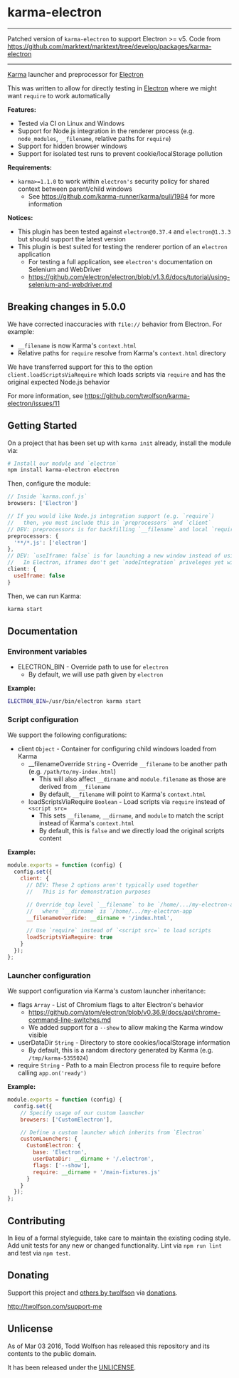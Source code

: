 # karma-electron

---

Patched version of `karma-electron` to support Electron >= v5.
Code from https://github.com/marktext/marktext/tree/develop/packages/karma-electron

---

[Karma][] launcher and preprocessor for [Electron][]

This was written to allow for directly testing in [Electron][] where we might want `require` to work automatically

[Karma]: https://github.com/karma-runner/karma
[Electron]: https://github.com/atom/electron

**Features:**

- Tested via CI on Linux and Windows
- Support for Node.js integration in the renderer process (e.g. `node_modules`, `__filename`, relative paths for `require`)
- Support for hidden browser windows
- Support for isolated test runs to prevent cookie/localStorage pollution

**Requirements:**

- `karma>=1.1.0` to work within `electron's` security policy for shared context between parent/child windows
    - See https://github.com/karma-runner/karma/pull/1984 for more information

**Notices:**

- This plugin has been tested against `electron@0.37.4` and `electron@1.3.3` but should support the latest version
- This plugin is best suited for testing the renderer portion of an `electron` application
    - For testing a full application, see `electron's` documentation on Selenium and WebDriver
    - https://github.com/electron/electron/blob/v1.3.6/docs/tutorial/using-selenium-and-webdriver.md

## Breaking changes in 5.0.0
We have corrected inaccuracies with `file://` behavior from Electron. For example:

- `__filename` is now Karma's `context.html`
- Relative paths for `require` resolve from Karma's `context.html` directory

We have transferred support for this to the option `client.loadScriptsViaRequire` which loads scripts via `require` and has the original expected Node.js behavior

For more information, see https://github.com/twolfson/karma-electron/issues/11

## Getting Started
On a project that has been set up with `karma init` already, install the module via:

```bash
# Install our module and `electron`
npm install karma-electron electron
```

Then, configure the module:

```js
// Inside `karma.conf.js`
browsers: ['Electron']

// If you would like Node.js integration support (e.g. `require`)
//   then, you must include this in `preprocessors` and `client`
// DEV: preprocessors is for backfilling `__filename` and local `require` paths
preprocessors: {
  '**/*.js': ['electron']
},
// DEV: `useIframe: false` is for launching a new window instead of using an iframe
//   In Electron, iframes don't get `nodeIntegration` priveleges yet windows do
client: {
  useIframe: false
}
```

Then, we can run Karma:

```bash
karma start
```

## Documentation
### Environment variables
- ELECTRON_BIN - Override path to use for `electron`
    - By default, we will use path given by `electron`

**Example:**

```bash
ELECTRON_BIN=/usr/bin/electron karma start
```

### Script configuration
We support the following configurations:

- client `Object` - Container for configuring child windows loaded from Karma
    - __filenameOverride `String` - Override `__filename` to be another path (e.g. `/path/to/my-index.html`)
        - This will also affect `__dirname` and `module.filename` as those are derived from `__filename`
        - By default, `__filename` will point to Karma's `context.html`
    - loadScriptsViaRequire `Boolean` - Load scripts via `require` instead of `<script src=`
        - This sets `__filename`, `__dirname`, and `module` to match the script instead of Karma's `context.html`
        - By default, this is `false` and we directly load the original scripts content

**Example:**

```js
module.exports = function (config) {
  config.set({
    client: {
      // DEV: These 2 options aren't typically used together
      //   This is for demonstration purposes

      // Override top level `__filename` to be `/home/.../my-electron-app/index.html`
      //   where `__dirname` is `/home/.../my-electron-app`
      __filenameOverride: __dirname + '/index.html',

      // Use `require` instead of `<script src=` to load scripts
      loadScriptsViaRequire: true
    }
  });
};
```

### Launcher configuration
We support configuration via Karma's custom launcher inheritance:

- flags `Array` - List of Chromium flags to alter Electron's behavior
    - https://github.com/atom/electron/blob/v0.36.9/docs/api/chrome-command-line-switches.md
    - We added support for a `--show` to allow making the Karma window visible
- userDataDir `String` - Directory to store cookies/localStorage information
    - By default, this is a random directory generated by Karma (e.g. `/tmp/karma-5355024`)
- require `String` - Path to a main Electron process file to require before calling `app.on('ready')`

**Example:**

```js
module.exports = function (config) {
  config.set({
    // Specify usage of our custom launcher
    browsers: ['CustomElectron'],

    // Define a custom launcher which inherits from `Electron`
    customLaunchers: {
      CustomElectron: {
        base: 'Electron',
        userDataDir: __dirname + '/.electron',
        flags: ['--show'],
        require: __dirname + '/main-fixtures.js'
      }
    }
  });
};
```

## Contributing
In lieu of a formal styleguide, take care to maintain the existing coding style. Add unit tests for any new or changed functionality. Lint via `npm run lint` and test via `npm test`.

## Donating
Support this project and [others by twolfson][twolfson-projects] via [donations][twolfson-support-me].

<http://twolfson.com/support-me>

[twolfson-projects]: http://twolfson.com/projects
[twolfson-support-me]: http://twolfson.com/support-me

## Unlicense
As of Mar 03 2016, Todd Wolfson has released this repository and its contents to the public domain.

It has been released under the [UNLICENSE][].

[UNLICENSE]: UNLICENSE
